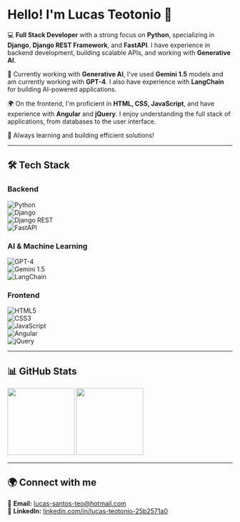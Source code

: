 # Hello! I'm Lucas Teotonio 👋  

💻 **Full Stack Developer** with a strong focus on **Python**, specializing in **Django**, **Django REST Framework**, and **FastAPI**. I have experience in backend development, building scalable APIs, and working with **Generative AI**.  

🧠 Currently working with **Generative AI**, I've used **Gemini 1.5** models and am currently working with **GPT-4**. I also have experience with **LangChain** for building AI-powered applications.  

🌍 On the frontend, I'm proficient in **HTML, CSS, JavaScript**, and have experience with **Angular** and **jQuery**. I enjoy understanding the full stack of applications, from databases to the user interface.  

🚀 Always learning and building efficient solutions!  

---

## 🛠️ Tech Stack  

### Backend  
![Python](https://img.shields.io/badge/-Python-3776AB?style=flat&logo=python&logoColor=white)  
![Django](https://img.shields.io/badge/-Django-092E20?style=flat&logo=django&logoColor=white)  
![Django REST](https://img.shields.io/badge/-Django%20REST%20Framework-092E20?style=flat&logo=django&logoColor=white)  
![FastAPI](https://img.shields.io/badge/-FastAPI-009688?style=flat&logo=fastapi&logoColor=white)  

### AI & Machine Learning  
![GPT-4](https://img.shields.io/badge/-GPT--4-412991?style=flat&logo=openai&logoColor=white)  
![Gemini 1.5](https://img.shields.io/badge/-Gemini%201.5-4285F4?style=flat&logo=google&logoColor=white)  
![LangChain](https://img.shields.io/badge/-LangChain-000000?style=flat&logo=python&logoColor=white)  

### Frontend  
![HTML5](https://img.shields.io/badge/-HTML5-E34F26?style=flat&logo=html5&logoColor=white)  
![CSS3](https://img.shields.io/badge/-CSS3-1572B6?style=flat&logo=css3&logoColor=white)  
![JavaScript](https://img.shields.io/badge/-JavaScript-F7DF1E?style=flat&logo=javascript&logoColor=black)  
![Angular](https://img.shields.io/badge/-Angular-DD0031?style=flat&logo=angular&logoColor=white)  
![jQuery](https://img.shields.io/badge/-jQuery-0769AD?style=flat&logo=jquery&logoColor=white)  

---

## 📊 GitHub Stats  

<div>
   <img height="150em" src="https://github-readme-stats.vercel.app/api?username=lucasteotonio7&show_icons=true&theme=tokyonight&include_all_commits=true&count_private=true"/>
   <img height="150em" src="https://github-readme-stats.vercel.app/api/top-langs/?username=lucasteotonio7&layout=compact&langs_count=7&theme=tokyonight"/>
</div>  

---

## 🌍 Connect with me  

📧 **Email:** [lucas-santos-teo@hotmail.com](mailto:lucas-santos-teo@hotmail.com)  
🔗 **LinkedIn:** [linkedin.com/in/lucas-teotonio-25b2571a0](https://www.linkedin.com/in/lucas-teotonio-25b2571a0/)  
